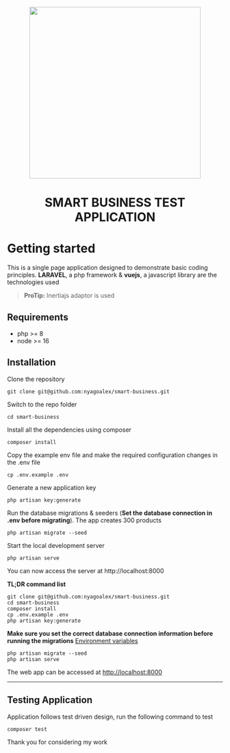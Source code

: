 <p align="center"><a href="https://laravel.com" target="_blank"><img src="https://raw.githubusercontent.com/laravel/art/master/logo-lockup/5%20SVG/2%20CMYK/1%20Full%20Color/laravel-logolockup-cmyk-red.svg" width="400"></a></p>

# <p align="center">SMART BUSINESS TEST APPLICATION</p>

# Getting started

This is a single page application designed to demonstrate basic coding principles.  **LARAVEL**, a php framework & **vuejs**, a javascript library are the technologies used
> **ProTip:**  Inertiajs adaptor is used

## Requirements
- php >= 8
- node >= 16


## Installation

Clone the repository

    git clone git@github.com:nyagoalex/smart-business.git

Switch to the repo folder

    cd smart-business

Install all the dependencies using composer

    composer install

Copy the example env file and make the required configuration changes in the .env file

    cp .env.example .env

Generate a new application key

    php artisan key:generate

Run the database migrations & seeders (**Set the database connection in .env before migrating**). The app creates 300 products

    php artisan migrate --seed

Start the local development server

    php artisan serve

You can now access the server at http://localhost:8000

**TL;DR command list**

    git clone git@github.com:nyagoalex/smart-business.git
    cd smart-business
    composer install
    cp .env.example .env
    php artisan key:generate

**Make sure you set the correct database connection information before running the migrations** [Environment variables](#environment-variables)

    php artisan migrate --seed
    php artisan serve

The web app can be accessed at [http://localhost:8000](http://localhost:8000)

----------
## Testing Application
Application follows test driven design, run the following command to test

    composer test

Thank you for considering my work
